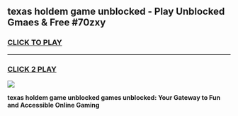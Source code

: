 
## texas holdem game unblocked - Play Unblocked Gmaes & Free #70zxy
<h3>
<a href="https://news.freeplayer.one?title=texas_holdem_game_unblocked&ref=03M">CLICK TO PLAY</a></h3>
<hr>

<h3>
<a href="https://news.freeplayer.one?title=texas_holdem_game_unblocked&ref=03M">CLICK 2 PLAY</a>
  
</h3>

<a href="https://news.freeplayer.one?title=texas_holdem_game_unblocked&ref=03M"><img src="https://clearcache.store/games.png"></a>


**texas holdem game unblocked games unblocked: Your Gateway to Fun and Accessible Online Gaming**
